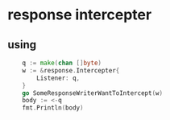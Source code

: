 # response intercepter

## using

```go
	q := make(chan []byte)
	w := &response.Intercepter{
		Listener: q,
	}
	go SomeResponseWriterWantToIntercept(w)
	body := <-q
	fmt.Println(body)
```
